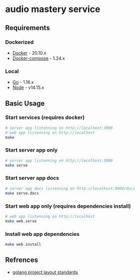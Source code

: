 # audio mastery service

## Requirements
### Dockerized
- [Docker](https://docs.docker.com/get-docker/) - 20.10.x
- [Docker-compose](https://docs.docker.com/compose/install/) - 1.24.x
### Local
- [Go](https://golang.org/doc/install) - 1.16.x
- [Node](https://nodejs.org/en/download/) - v14.15.x

## Basic Usage
### Start services (requires docker)
```sh
# server app listenning on http://localhost:3000
# web app listenning on http://localhost
make
```
### Start server app only
```sh
# server app listenning on http://localhost:3000
make serve
```
### Start server app docs
```sh
# server app docs listenning on http://localhost:9000/docs
make serve.docs
```
### Start web app only (requires dependencies install)
```sh
# web app listenning on http://localhost
make web.serve
```
### Install web app dependencies
```sh
make web.install
```

## Refrences
- [golang project layout standards](https://github.com/golang-standards/project-layout)
